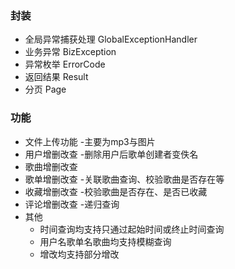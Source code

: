 ### 封装

- 全局异常捕获处理 GlobalExceptionHandler
- 业务异常 BizException
- 异常枚举 ErrorCode
- 返回结果 Result
- 分页 Page

### 功能

- 文件上传功能 -主要为mp3与图片
- 用户增删改查 -删除用户后歌单创建者变佚名
- 歌曲增删改查
- 歌单增删改查 -关联歌曲查询、校验歌曲是否存在等
- 收藏增删改查 -校验歌曲是否存在、是否已收藏
- 评论增删改查 -递归查询
- 其他
    - 时间查询均支持只通过起始时间或终止时间查询
    - 用户名歌单名歌曲均支持模糊查询
    - 增改均支持部分增改